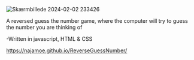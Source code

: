 
![Skærmbillede 2024-02-02 233426](https://github.com/najamoe/ReverseGuessNumber/assets/113134845/d62f7cca-3396-4156-872d-f73552ab62d2)

A reversed guess the number game, where the computer will try to guess the number you are thinking of 

-Written in javascript, HTML & CSS

https://najamoe.github.io/ReverseGuessNumber/ 


